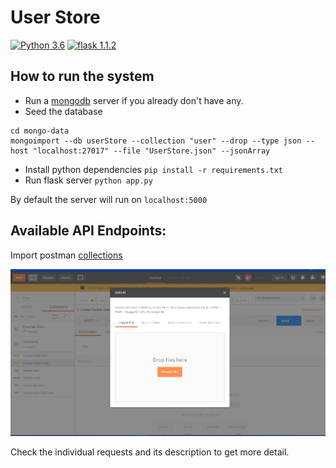 # User Store
[![Python 3.6](https://img.shields.io/badge/python-3.6-blue.svg)](https://www.python.org/downloads/release/python-360/)
[![flask 1.1.2](https://img.shields.io/badge/flask-1.1.2-blue.svg)](https://pypi.org/project/Flask/)

## How to run the system

- Run a [mongodb](https://docs.mongodb.com/manual/tutorial/install-mongodb-on-windows/) server if you already don't have any.
- Seed the database
```
cd mongo-data
mongoimport --db userStore --collection "user" --drop --type json --host "localhost:27017" --file "UserStore.json" --jsonArray
```
- Install python dependencies `pip install -r requirements.txt`
- Run flask server `python app.py`

By default the server will run on `localhost:5000`

## Available API Endpoints: 

Import postman [collections](./docs/UserStore.postman_collection.json)

![ImportPostman](./docs/postmanImport.PNG)

Check the individual requests and its description to get more detail.





